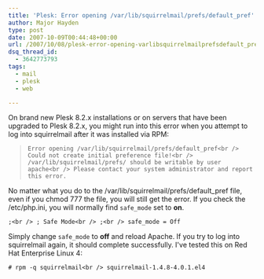 ```yaml
---
title: 'Plesk: Error opening /var/lib/squirrelmail/prefs/default_pref'
author: Major Hayden
type: post
date: 2007-10-09T00:44:48+00:00
url: /2007/10/08/plesk-error-opening-varlibsquirrelmailprefsdefault_pref/
dsq_thread_id:
  - 3642773793
tags:
  - mail
  - plesk
  - web

---
```

On brand new Plesk 8.2.x installations or on servers that have been upgraded to Plesk 8.2.x, you might run into this error when you attempt to log into squirrelmail after it was installed via RPM:

> `Error opening /var/lib/squirrelmail/prefs/default_pref<br />
Could not create initial preference file!<br />
/var/lib/squirrelmail/prefs/ should be writable by user apache<br />
Please contact your system administrator and report this error.`

No matter what you do to the /var/lib/squirrelmail/prefs/default_pref file, even if you chmod 777 the file, you will still get the error. If you check the /etc/php.ini, you will normally find `safe_mode` set to **on**.

`;<br />
; Safe Mode<br />
;<br />
safe_mode = Off`

Simply change `safe_mode` to **off** and reload Apache. If you try to log into squirrelmail again, it should complete successfully. I've tested this on Red Hat Enterprise Linux 4:

`# rpm -q squirrelmail<br />
squirrelmail-1.4.8-4.0.1.el4`
